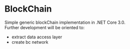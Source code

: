 # BlockChain

Simple generic blockChain implementation in .NET Core 3.0.<br/>
Further development will be oriented to: 
* extract data access layer
* create bc network 
